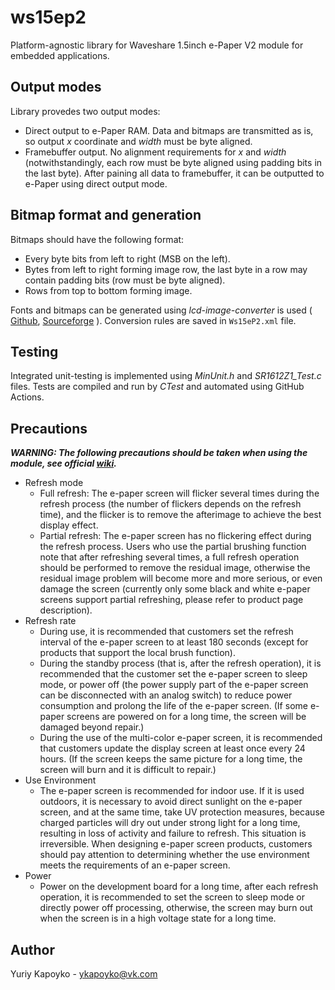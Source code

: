 # ws15ep2

Platform-agnostic library for Waveshare 1.5inch e-Paper V2 module for embedded applications.

## Output modes

Library provedes two output modes:

* Direct output to e-Paper RAM. Data and bitmaps are transmitted as is, so output *x* coordinate and *width* must be byte aligned.
* Framebuffer output. No alignment requirements for *x* and *width* (notwithstandingly, each row must be byte aligned using padding bits in the last byte). After paining all data to framebuffer, it can be outputted to e-Paper using direct output mode.

## Bitmap format and generation

Bitmaps should have the following format:

* Every byte bits from left to right (MSB on the left).
* Bytes from left to right forming image row, the last byte in a row may contain padding bits (row must be byte aligned).
* Rows from top to bottom forming image.

Fonts and bitmaps can be generated using *lcd-image-converter* is used ( [Github](https://github.com/riuson/lcd-image-converter), [Sourceforge](https://sourceforge.net/projects/lcd-image-converter/) ). Conversion rules are saved in `Ws15eP2.xml` file.

## Testing

Integrated unit-testing is implemented using *MinUnit.h* and *SR1612Z1_Test.c* files. Tests are compiled and run by *CTest* and automated using GitHub Actions.

## Precautions

***WARNING: The following precautions should be taken when using the module, see official [wiki](https://www.waveshare.com/wiki/1.54inch_e-Paper_Module_Manual#FAQ).***

* Refresh mode
    * Full refresh: The e-paper screen will flicker several times during the refresh process (the number of flickers depends on the refresh time), and the flicker is to remove the afterimage to achieve the best display effect.
    * Partial refresh: The e-paper screen has no flickering effect during the refresh process. Users who use the partial brushing function note that after refreshing several times, a full refresh operation should be performed to remove the residual image, otherwise the residual image problem will become more and more serious, or even damage the screen (currently only some black and white e-paper screens support partial refreshing, please refer to product page description).
* Refresh rate
    * During use, it is recommended that customers set the refresh interval of the e-paper screen to at least 180 seconds (except for products that support the local brush function).
    * During the standby process (that is, after the refresh operation), it is recommended that the customer set the e-paper screen to sleep mode, or power off (the power supply part of the e-paper screen can be disconnected with an analog switch) to reduce power consumption and prolong the life of the e-paper screen. (If some e-paper screens are powered on for a long time, the screen will be damaged beyond repair.)
    * During the use of the multi-color e-paper screen, it is recommended that customers update the display screen at least once every 24 hours. (If the screen keeps the same picture for a long time, the screen will burn and it is difficult to repair.)
* Use Environment
    * The e-paper screen is recommended for indoor use. If it is used outdoors, it is necessary to avoid direct sunlight on the e-paper screen, and at the same time, take UV protection measures, because charged particles will dry out under strong light for a long time, resulting in loss of activity and failure to refresh. This situation is irreversible. When designing e-paper screen products, customers should pay attention to determining whether the use environment meets the requirements of an e-paper screen.
* Power
    * Power on the development board for a long time, after each refresh operation, it is recommended to set the screen to sleep mode or directly power off processing, otherwise, the screen may burn out when the screen is in a high voltage state for a long time.

## Author

Yuriy Kapoyko - ykapoyko@vk.com
